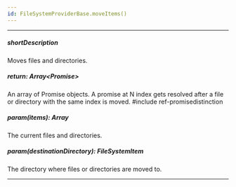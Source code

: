 ```yaml
---
id: FileSystemProviderBase.moveItems()
---
```

---
##### shortDescription
Moves files and directories.

##### return: Array<Promise<any>>
An array of Promise objects. A promise at N index gets resolved after a file or directory with the same index is moved.
#include ref-promisedistinction

##### param(items): Array<FileSystemItem>
The current files and directories.

##### param(destinationDirectory): FileSystemItem
The directory where files or directories are moved to.

---
